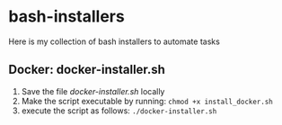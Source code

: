 # bash-installers
Here is my collection of bash installers to automate tasks

## Docker: docker-installer.sh
1. Save the file *docker-installer.sh* locally
2. Make the script executable by running: 
`chmod +x install_docker.sh`
3. execute the script as follows:
`./docker-installer.sh`

